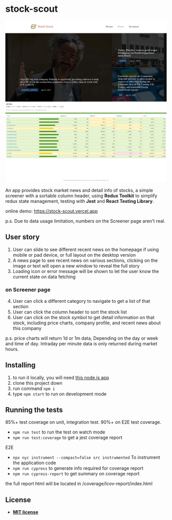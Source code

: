 # stock-scout

![screen shot on news page](./readme_photo.png 'screen shot on news page')
![screen shot on E2E coverage report](./E2E_coverage.png 'screen shot on E2E coverage report')

An app provides stock market news and detail info of stocks, a simple screener with a sortable column header, using **Redux Toolkit** to simplify redux state management, testing with **Jest** and **React Testing Library**.

online demo: https://stock-scout.vercel.app

p.s. Due to data usage limitation, numbers on the Screener page aren't real.

## User story

1. User can slide to see different recent news on the homepage if using mobile or pad device, or full layout on the desktop version
2. A news page to see recent news on various sections, clicking on the image or text will open a new window to reveal the full story
3. Loading icon or error message will be shown to let the user know the current state on data fetching

### on Screener page

4. User can click a different category to navigate to get a list of that section
5. User can click the column header to sort the stock list
6. User can click on the stock symbol to get detail information on that stock, including price charts, company profile, and recent news about this company

p.s. price charts will return 1d or 1m data, Depending on the day or week and time of day. Intraday per minute data is only returned during market hours.

## Installing

1. to run it locally, you will need [this node.js app](https://github.com/thinkerelwin/stock-scout-backend)
2. clone this project down
3. run command `npm i`
4. type `npm start` to run on development mode

## Running the tests

85%+ test coverage on unit, integration test.
90%+ on E2E test coverage.

- `npm run test` to run the test on watch mode
- `npm run test:coverage` to get a jest coverage report

E2E

- `npx nyc instrument --compact=false src instrumented` To instrument the application code
- `npm run cypress` to generate info required for coverage report
- `npm run cypress-report` to get summary on coverage report

the full report html will be located in /coverage/Icov-report/index.html

## License

- **[MIT license](http://opensource.org/licenses/mit-license.php)**
